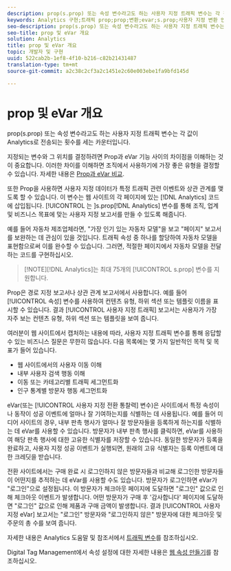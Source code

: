 ```yaml
---
description: prop(s.prop) 또는 속성 변수라고도 하는 사용자 지정 트래픽 변수는 각 값이 Analytics로 전송되는 횟수를 세는 카운터입니다.
keywords: Analytics 구현;트래픽 prop;prop;변환;evar;s.prop;사용자 지정 변환 인사이트;트래픽 변수
seo-description: prop(s.prop) 또는 속성 변수라고도 하는 사용자 지정 트래픽 변수는 각 값이 Analytics로 전송되는 횟수를 세는 카운터입니다.
seo-title: prop 및 eVar 개요
solution: Analytics
title: prop 및 eVar 개요
topic: 개발자 및 구현
uuid: 522cab2b-1ef8-4f10-b216-c82b21431487
translation-type: tm+mt
source-git-commit: a2c38c2cf3a2c1451e2c60e003ebe1fa9bfd145d

---
```



# prop 및 eVar 개요

prop(s.prop) 또는 속성 변수라고도 하는 사용자 지정 트래픽 변수는 각 값이 Analytics로 전송되는 횟수를 세는 카운터입니다.

지정되는 변수와 그 위치를 결정하려면 Prop과 eVar 기능 사이의 차이점을 이해하는 것이 중요합니다. 이러한 차이를 이해하면 조직에서 사용하기에 가장 좋은 유형을 결정할 수 있습니다. 자세한 내용은 [Prop과 eVar 비교](../../../implement/analytics-terminology-basics/c-props-evars/props-vs-evars.md#concept_6E55483C1EC24566B5D3B2736E766EBC).

또한 Prop을 사용하면 사용자 지정 데이터가 특정 트래픽 관련 이벤트와 상관 관계를 맺도록 할 수 있습니다. 이 변수는 웹 사이트의 각 페이지에 있는 [!DNL Analytics] 코드에 삽입됩니다. [!UICONTROL 는 ]s.prop[!DNL Analytics] 변수를 통해 조직, 업계 및 비즈니스 목표에 맞는 사용자 지정 보고서를 만들 수 있도록 해줍니다.

예를 들어 자동차 제조업체라면, "가장 인기 있는 자동차 모델"을 보고 "페이지" 보고서를 보완하는 데 관심이 있을 것입니다. 트래픽 속성 중 하나를 할당하여 자동차 모델을 표현함으로써 이를 완수할 수 있습니다. 그러면, 적절한 페이지에서 자동차 모델을 전달하는 코드를 구현하십시오.

> [!NOTE][!DNL Analytics]는 최대 75개의 [!UICONTROL s.prop] 변수를 지원합니다.

Prop은 경로 지정 보고서나 상관 관계 보고서에서 사용합니다. 예를 들어 [!UICONTROL 속성] 변수를 사용하여 컨텐츠 유형, 하위 섹션 또는 템플릿 이름을 표시할 수 있습니다. 결과 [!UICONTROL 사용자 지정 트래픽] 보고서는 사용자가 가장 자주 보는 컨텐츠 유형, 하위 섹션 또는 템플릿을 보여 줍니다.

여러분이 웹 사이트에서 캡처하는 내용에 따라, 사용자 지정 트래픽 변수를 통해 응답할 수 있는 비즈니스 질문은 무한히 많습니다. 다음 목록에는 몇 가지 일반적인 목적 및 목표가 들어 있습니다.

* 웹 사이트에서의 사용자 이동 이해
* 내부 사용자 검색 행동 이해
* 이동 또는 카테고리별 트래픽 세그먼트화
* 인구 통계별 방문자 행동 세그먼트화

eVar(또는 [!UICONTROL 사용자 지정 전환 통찰력] 변수)은 사이트에서 특정 속성이나 동작이 성공 이벤트에 얼마나 잘 기여하는지를 식별하는 데 사용됩니다. 예를 들어 미디어 사이트의 경우, 내부 판촉 행사가 얼마나 잘 방문자들을 등록하게 하는지를 식별하는 데 eVar를 사용할 수 있습니다. 방문자가 내부 판촉 행사를 클릭하면, eVar를 사용하여 해당 판촉 행사에 대한 고유한 식별자를 저장할 수 있습니다. 동일한 방문자가 등록을 완료하고, 사용자 지정 성공 이벤트가 실행되면, 원래의 고유 식별자는 등록 이벤트에 대한 크레딧을 받습니다.

전환 사이트에서는 구매 완료 시 로그인하지 않은 방문자들과 비교해 로그인한 방문자들이 어떤지를 추적하는 데 eVar를 사용할 수도 있습니다. 방문자가 로그인하면 eVar가 "로그인"으로 설정됩니다. 이 방문자가 체크아웃 페이지에 도달하면 "로그인" 값으로 인해 체크아웃 이벤트가 발생합니다. 어떤 방문자가 구매 후 '감사합니다' 페이지에 도달하면 "로그인" 값으로 인해 제품과 구매 금액이 발생합니다. 결과 [!UICONTROL 사용자 지정 eVar] 보고서는 "로그인" 방문자와 "로그인하지 않은" 방문자에 대한 체크아웃 및 주문의 총 수를 보여 줍니다.

자세한 내용은 Analytics 도움말 및 참조서에서 [ 트래픽 변수](https://marketing.adobe.com/resources/help/en_US/reference/traffic_var.html)를 참조하십시오.

Digital Tag Management에서 속성 설정에 대한 자세한 내용은 [웹 속성 만들기](../../../implement/c-implement-with-dtm/t-create-web-property.md#task_960467FBB7A54499AC228CB3AA3C4123)를 참조하십시오.
